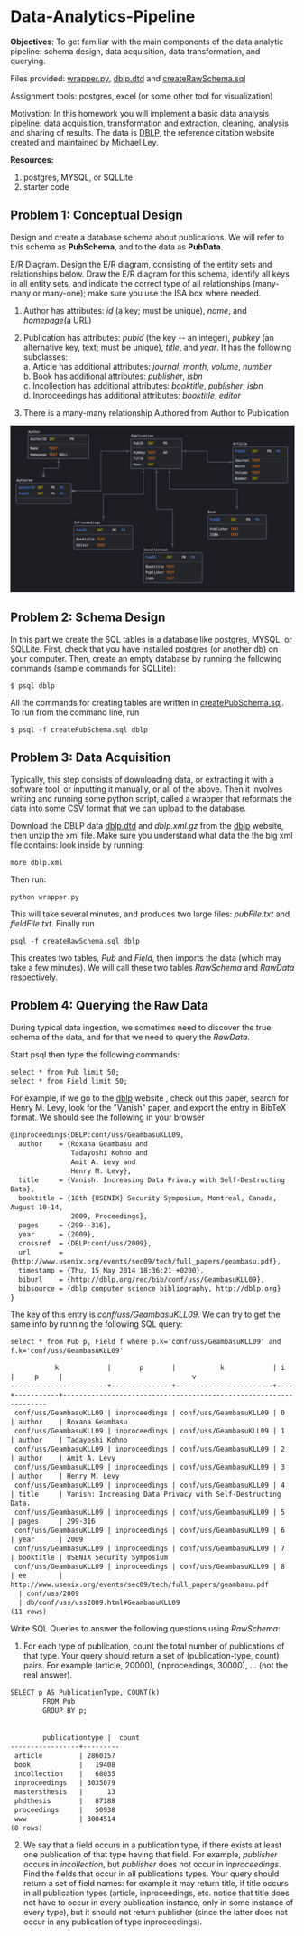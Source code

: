 # Data-Analytics-Pipeline
**Objectives**: To get familiar with the main components of the data analytic pipeline: schema design, data acquisition, data transformation, and querying.

Files provided: [wrapper.py](https://github.com/kpal002/Data-Analytics-Pipelinne/blob/main/wrapper.py), [dblp.dtd](https://github.com/kpal002/Data-Analytics-Pipelinne/blob/main/dblp.dtd) and [createRawSchema.sql](https://github.com/kpal002/Data-Analytics-Pipelinne/blob/main/createRawSchema.sql)

Assignment tools: postgres, excel (or some other tool for visualization)

Motivation: In this homework you will implement a basic data analysis pipeline: data acquisition, transformation and extraction, cleaning, analysis and sharing of results. The data is [DBLP](https://dblp.uni-trier.de/db/), the reference citation website created and maintained by Michael Ley. 

**Resources:**

1. postgres, MYSQL, or SQLLite
2. starter code


## **Problem 1: Conceptual Design**

Design and create a database schema about publications. We will refer to this schema as **PubSchema**, and to the data as **PubData**. 

E/R Diagram. Design the E/R diagram, consisting of the entity sets and relationships below. Draw the E/R diagram for this schema, identify all keys in all entity sets, and indicate the correct type of all relationships (many-many or many-one); make sure you use the ISA box where needed.

1. Author has attributes: _id_ (a key; must be unique), _name_, and _homepage_(a URL)
2. Publication has attributes: _pubid_ (the key -- an integer), _pubkey_ (an alternative key, text; must be unique), _title_, and _year_. It has the following subclasses: \
  a. Article has additional attributes: _journal_, _month_, _volume_, _number_ \
  b. Book has additional attributes: _publisher_, _isbn_ \
  c. Incollection has additional attributes: _booktitle_, _publisher_, _isbn_ \
  d. Inproceedings has additional attributes: _booktitle_, _editor_

3. There is a many-many relationship Authored from Author to Publication 

![alt text](PubER.png)

## **Problem 2: Schema Design**

In this part we create the SQL tables in a database like postgres, MYSQL, or SQLLite. First, check that you have installed postgres (or another db) on your computer. Then, create an empty database by running the following commands (sample commands for SQLLite):


````
$ psql dblp
````
All the commands for creating tables are written in [createPubSchema.sql](https://github.com/kpal002/Data-Analytics-Pipelinne/blob/main/createPubSchema.sql). To run from the command line, run

````
$ psql -f createPubSchema.sql dblp
````
## **Problem 3: Data Acquisition**

Typically, this step consists of downloading data, or extracting it with a software tool, or inputting it manually, or all of the above. Then it involves writing and running some python script, called a wrapper that reformats the data into some CSV format that we can upload to the database.

Download the DBLP data [dblp.dtd](https://github.com/kpal002/Data-Analytics-Pipelinne/blob/main/dblp.dtd) and _dblp.xml.gz_ from the [dblp](https://dblp.uni-trier.de/xml/) website, then unzip the xml file. Make sure you understand what data the the big xml file contains: look inside by running:
````
more dblp.xml
````
Then run:
````
python wrapper.py
````
This will take several minutes, and produces two large files: _pubFile.txt_ and _fieldFile.txt_. Finally run
````
psql -f createRawSchema.sql dblp
````

This creates two tables, _Pub_ and _Field_, then imports the data (which may take a few minutes). We will call these two tables _RawSchema_ and _RawData_ respectively.

## **Problem 4: Querying the Raw Data**

During typical data ingestion, we sometimes need to discover the true schema of the data, and for that we need to query the _RawData_.

Start psql then type the following commands:

````
select * from Pub limit 50;
select * from Field limit 50;
````
For example, if we go to the [dblp](https://dblp.uni-trier.de/db/) website , check out this paper, search for Henry M. Levy, look for the "Vanish" paper, and export the entry in BibTeX format. We should see the following in your browser
````
@inproceedings{DBLP:conf/uss/GeambasuKLL09,
  author    = {Roxana Geambasu and
               Tadayoshi Kohno and
               Amit A. Levy and
               Henry M. Levy},
  title     = {Vanish: Increasing Data Privacy with Self-Destructing Data},
  booktitle = {18th {USENIX} Security Symposium, Montreal, Canada, August 10-14,
               2009, Proceedings},
  pages     = {299--316},
  year      = {2009},
  crossref  = {DBLP:conf/uss/2009},
  url       = {http://www.usenix.org/events/sec09/tech/full_papers/geambasu.pdf},
  timestamp = {Thu, 15 May 2014 18:36:21 +0200},
  biburl    = {http://dblp.org/rec/bib/conf/uss/GeambasuKLL09},
  bibsource = {dblp computer science bibliography, http://dblp.org}
}
````
The key of this entry is _conf/uss/GeambasuKLL09_. We can try to get the same info by running the following SQL query:

````
select * from Pub p, Field f where p.k='conf/uss/GeambasuKLL09' and f.k='conf/uss/GeambasuKLL09'
````
````
           k            |       p       |           k            | i  |     p     |                                v                                 
------------------------+---------------+------------------------+----+-----------+------------------------------------------------------------------
 conf/uss/GeambasuKLL09 | inproceedings | conf/uss/GeambasuKLL09 | 0  | author    | Roxana Geambasu
 conf/uss/GeambasuKLL09 | inproceedings | conf/uss/GeambasuKLL09 | 1  | author    | Tadayoshi Kohno
 conf/uss/GeambasuKLL09 | inproceedings | conf/uss/GeambasuKLL09 | 2  | author    | Amit A. Levy
 conf/uss/GeambasuKLL09 | inproceedings | conf/uss/GeambasuKLL09 | 3  | author    | Henry M. Levy
 conf/uss/GeambasuKLL09 | inproceedings | conf/uss/GeambasuKLL09 | 4  | title     | Vanish: Increasing Data Privacy with Self-Destructing Data.
 conf/uss/GeambasuKLL09 | inproceedings | conf/uss/GeambasuKLL09 | 5  | pages     | 299-316
 conf/uss/GeambasuKLL09 | inproceedings | conf/uss/GeambasuKLL09 | 6  | year      | 2009
 conf/uss/GeambasuKLL09 | inproceedings | conf/uss/GeambasuKLL09 | 7  | booktitle | USENIX Security Symposium
 conf/uss/GeambasuKLL09 | inproceedings | conf/uss/GeambasuKLL09 | 8  | ee        | http://www.usenix.org/events/sec09/tech/full_papers/geambasu.pdf
  | conf/uss/2009
  | db/conf/uss/uss2009.html#GeambasuKLL09
(11 rows)
````
Write SQL Queries to answer the following questions using _RawSchema_:

1. For each type of publication, count the total number of publications of that type. Your query should return a set of (publication-type, count) pairs. For example (article, 20000), (inproceedings, 30000), ... (not the real answer).
````
SELECT p AS PublicationType, COUNT(k)
        FROM Pub
        GROUP BY p;
        
        
        publicationtype |  count  
-----------------+---------
 article         | 2860157
 book            |   19408
 incollection    |   68035
 inproceedings   | 3035079
 mastersthesis   |      13
 phdthesis       |   87188
 proceedings     |   50938
 www             | 3004514
(8 rows)

````
2. We say that a field occurs in a publication type, if there exists at least one publication of that type having that field. For example, _publisher_ occurs in _incollection_, but _publisher_ does not occur in _inproceedings_. Find the fields that occur in all publications types. Your query should return a set of field names: for example it may return title, if title occurs in all publication types (article, inproceedings, etc. notice that title does not have to occur in every publication instance, only in some instance of every type), but it should not return publisher (since the latter does not occur in any publication of type inproceedings).
